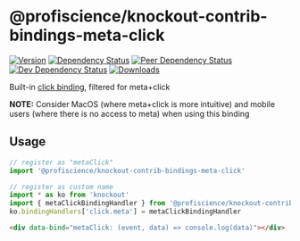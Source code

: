 # @profiscience/knockout-contrib-bindings-meta-click

[![Version][npm-version-shield]][npm]
[![Dependency Status][david-dm-shield]][david-dm]
[![Peer Dependency Status][david-dm-peer-shield]][david-dm-peer]
[![Dev Dependency Status][david-dm-dev-shield]][david-dm-dev]
[![Downloads][npm-stats-shield]][npm-stats]

[david-dm]: https://david-dm.org/Profiscience/knockout-contrib?path=packages/bindings.metaClick
[david-dm-shield]: https://david-dm.org/Profiscience/knockout-contrib/status.svg?path=packages/bindings.metaClick

[david-dm-peer]: https://david-dm.org/Profiscience/knockout-contrib?path=packages/bindings.metaClick&type=peer
[david-dm-peer-shield]: https://david-dm.org/Profiscience/knockout-contrib/peer-status.svg?path=packages/bindings.metaClick

[david-dm-dev]: https://david-dm.org/Profiscience/knockout-contrib?path=packages/bindings.metaClick&type=dev
[david-dm-dev-shield]: https://david-dm.org/Profiscience/knockout-contrib/dev-status.svg?path=packages/bindings.metaClick

[npm]: https://www.npmjs.com/package/@profiscience/knockout-contrib-bindings-meta-click
[npm-version-shield]: https://img.shields.io/npm/v/@profiscience/knockout-contrib-bindings-meta-click.svg

[npm-stats]: http://npm-stat.com/charts.html?package=@profiscience/knockout-contrib-bindings-meta-click&author=&from=&to=
[npm-stats-shield]: https://img.shields.io/npm/dt/@profiscience/knockout-contrib-bindings-meta-click.svg?maxAge=2592000

Built-in [click binding][], filtered for meta+click

__NOTE:__ Consider MacOS (where meta+click is more intuitive) and mobile users (where there is no access to meta) when using this binding

## Usage

```typescript
// register as "metaClick"
import '@profiscience/knockout-contrib-bindings-meta-click'

// register as custom name
import * as ko from 'knockout'
import { metaClickBindingHandler } from '@profiscience/knockout-contrib-bindings-meta-click'
ko.bindingHandlers['click.meta'] = metaClickBindingHandler
```

```html
<div data-bind="metaClick: (event, data) => console.log(data)"></div>
```

[click binding]: https://knockoutjs.com/documentation/click-binding.html